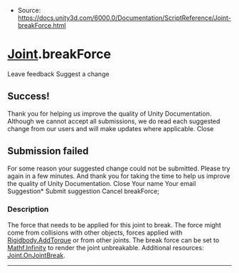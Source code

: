 * Source: https://docs.unity3d.com/6000.0/Documentation/ScriptReference/Joint-breakForce.html

#  [Joint](https://docs.unity3d.com/6000.0/Documentation/ScriptReference/Joint.html).breakForce
Leave feedback
Suggest a change
## Success!
Thank you for helping us improve the quality of Unity Documentation. Although we cannot accept all submissions, we do read each suggested change from our users and will make updates where applicable.
Close
## Submission failed
For some reason your suggested change could not be submitted. Please <a>try again</a> in a few minutes. And thank you for taking the time to help us improve the quality of Unity Documentation.
Close
Your name Your email Suggestion* Submit suggestion
Cancel
breakForce; 
### Description
The force that needs to be applied for this joint to break.
The force might come from collisions with other objects, forces applied with [Rigidbody.AddTorque](https://docs.unity3d.com/6000.0/Documentation/ScriptReference/Rigidbody.AddTorque.html) or from other joints. The break force can be set to [Mathf.Infinity](https://docs.unity3d.com/6000.0/Documentation/ScriptReference/Mathf.Infinity.html) to render the joint unbreakable. Additional resources: [Joint.OnJointBreak](https://docs.unity3d.com/6000.0/Documentation/ScriptReference/Joint.OnJointBreak.html).
* * *
